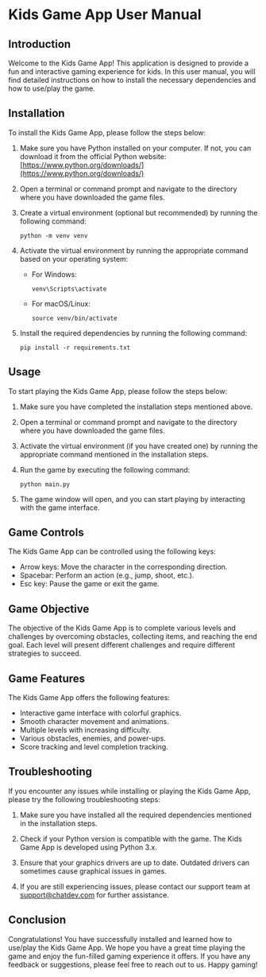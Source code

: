 # Kids Game App User Manual

## Introduction

Welcome to the Kids Game App! This application is designed to provide a fun and interactive gaming experience for kids. In this user manual, you will find detailed instructions on how to install the necessary dependencies and how to use/play the game.

## Installation

To install the Kids Game App, please follow the steps below:

1. Make sure you have Python installed on your computer. If not, you can download it from the official Python website: [https://www.python.org/downloads/](https://www.python.org/downloads/)

2. Open a terminal or command prompt and navigate to the directory where you have downloaded the game files.

3. Create a virtual environment (optional but recommended) by running the following command:

   ```
   python -m venv venv
   ```

4. Activate the virtual environment by running the appropriate command based on your operating system:

   - For Windows:

     ```
     venv\Scripts\activate
     ```

   - For macOS/Linux:

     ```
     source venv/bin/activate
     ```

5. Install the required dependencies by running the following command:

   ```
   pip install -r requirements.txt
   ```

## Usage

To start playing the Kids Game App, please follow the steps below:

1. Make sure you have completed the installation steps mentioned above.

2. Open a terminal or command prompt and navigate to the directory where you have downloaded the game files.

3. Activate the virtual environment (if you have created one) by running the appropriate command mentioned in the installation steps.

4. Run the game by executing the following command:

   ```
   python main.py
   ```

5. The game window will open, and you can start playing by interacting with the game interface.

## Game Controls

The Kids Game App can be controlled using the following keys:

- Arrow keys: Move the character in the corresponding direction.
- Spacebar: Perform an action (e.g., jump, shoot, etc.).
- Esc key: Pause the game or exit the game.

## Game Objective

The objective of the Kids Game App is to complete various levels and challenges by overcoming obstacles, collecting items, and reaching the end goal. Each level will present different challenges and require different strategies to succeed.

## Game Features

The Kids Game App offers the following features:

- Interactive game interface with colorful graphics.
- Smooth character movement and animations.
- Multiple levels with increasing difficulty.
- Various obstacles, enemies, and power-ups.
- Score tracking and level completion tracking.

## Troubleshooting

If you encounter any issues while installing or playing the Kids Game App, please try the following troubleshooting steps:

1. Make sure you have installed all the required dependencies mentioned in the installation steps.

2. Check if your Python version is compatible with the game. The Kids Game App is developed using Python 3.x.

3. Ensure that your graphics drivers are up to date. Outdated drivers can sometimes cause graphical issues in games.

4. If you are still experiencing issues, please contact our support team at support@chatdev.com for further assistance.

## Conclusion

Congratulations! You have successfully installed and learned how to use/play the Kids Game App. We hope you have a great time playing the game and enjoy the fun-filled gaming experience it offers. If you have any feedback or suggestions, please feel free to reach out to us. Happy gaming!